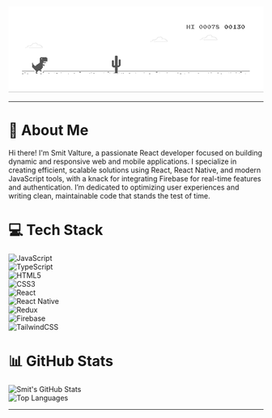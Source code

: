 <a href="https://chromedino.com">
  <picture>
    <source media="(prefers-color-scheme: dark)" srcset="./public/README/img/dino-dark.gif" />
    <source media="(prefers-color-scheme: light)" srcset="./public/README/img/dino.gif" />
    <img alt="https://smitvalture.netlify.app" src="./public/README/img/dino.gif" />
  </picture>
</a>

---

# 💫 About Me
Hi there! I'm Smit Valture, a passionate React developer focused on building dynamic and responsive web and mobile applications. I specialize in creating efficient, scalable solutions using React, React Native, and modern JavaScript tools, with a knack for integrating Firebase for real-time features and authentication. I’m dedicated to optimizing user experiences and writing clean, maintainable code that stands the test of time.

# 💻 Tech Stack
![JavaScript](https://img.shields.io/badge/JAVASCRIPT-%23323330.svg?style=for-the-badge&logo=javascript&logoColor=%23F7DF1E)  
![TypeScript](https://img.shields.io/badge/TYPESCRIPT-%23007ACC.svg?style=for-the-badge&logo=typescript&logoColor=white)  
![HTML5](https://img.shields.io/badge/HTML5-%23E34F26.svg?style=for-the-badge&logo=html5&logoColor=white)  
![CSS3](https://img.shields.io/badge/CSS3-%231572B6.svg?style=for-the-badge&logo=css3&logoColor=white)  
![React](https://img.shields.io/badge/REACT-%2320232a.svg?style=for-the-badge&logo=react&logoColor=%2361DAFB)  
![React Native](https://img.shields.io/badge/REACT%20NATIVE-%2320232a.svg?style=for-the-badge&logo=react&logoColor=%2361DAFB)  
![Redux](https://img.shields.io/badge/REDUX-%23593d88.svg?style=for-the-badge&logo=redux&logoColor=white)  
![Firebase](https://img.shields.io/badge/FIREBASE-%23039BE5.svg?style=for-the-badge&logo=firebase)  
![TailwindCSS](https://img.shields.io/badge/TAILWINDCSS-%2338B2AC.svg?style=for-the-badge&logo=tailwind-css&logoColor=white)

# 📊 GitHub Stats
![Smit's GitHub Stats](https://github-readme-stats.vercel.app/api?username=smitvalture&show_icons=true&theme=radical)  
![Top Languages](https://github-readme-stats.vercel.app/api/top-langs/?username=smitvalture&layout=compact&theme=radical)

---
